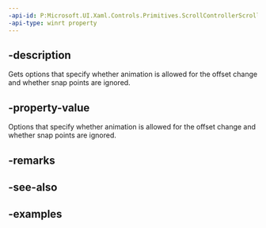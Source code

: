 ```yaml
---
-api-id: P:Microsoft.UI.Xaml.Controls.Primitives.ScrollControllerScrollToRequestedEventArgs.Options
-api-type: winrt property
---
```


## -description

Gets options that specify whether animation is allowed for the offset change and whether snap points are ignored.

## -property-value

Options that specify whether animation is allowed for the offset change and whether snap points are ignored.

## -remarks

## -see-also

## -examples


